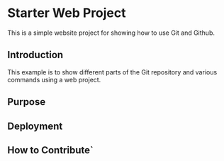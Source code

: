 # Starter Web Project

This is a simple website project for showing how to use Git and Github.

## Introduction

This example is to show different parts of the Git repository and various commands  using a web project.
## Purpose

## Deployment 

## How to Contribute`
